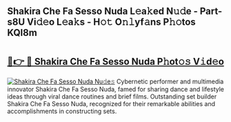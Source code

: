 ## Shakira Che Fa Sesso Nuda L𝚎a𝚔ed N𝚞𝚍e - Part-s8U Vi𝚍𝚎o L𝚎a𝚔s - H𝚘𝚝 O𝚗𝚕yf𝚊ns P𝚑𝚘tos KQl8m

# <h2><a href="http://kfcj0d0.oniu.top/?m=Shakira+Che+Fa+Sesso+Nuda">🔗👉 🔴 Shakira Che Fa Sesso Nuda P𝚑ot𝚘𝚜 V𝚒d𝚎o</a></h2>

[![Shakira Che Fa Sesso Nuda Nu𝚍e𝚜](https://i.imgur.com/0qMVB7G.gif)](http://kfcj0d0.oniu.top/?m=Shakira+Che+Fa+Sesso+Nuda)
Cybernetic performer and multimedia innovator Shakira Che Fa Sesso Nuda, famed for sharing dance and lifestyle ideas through viral dance routines and brief films. Outstanding set builder Shakira Che Fa Sesso Nuda, recognized for their remarkable abilities and accomplishments in constructing sets.  
